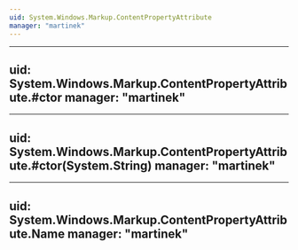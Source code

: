 ```yaml
---
uid: System.Windows.Markup.ContentPropertyAttribute
manager: "martinek"
---
```


---
uid: System.Windows.Markup.ContentPropertyAttribute.#ctor
manager: "martinek"
---

---
uid: System.Windows.Markup.ContentPropertyAttribute.#ctor(System.String)
manager: "martinek"
---

---
uid: System.Windows.Markup.ContentPropertyAttribute.Name
manager: "martinek"
---
